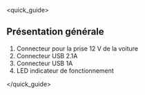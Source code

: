 <quick_guide> 
## Présentation générale

1.	Connecteur pour la prise 12 V de la voiture
2.	Connecteur USB 2.1A
3.	Connecteur USB 1A
4.	LED indicateur de fonctionnement


</quick_guide>
